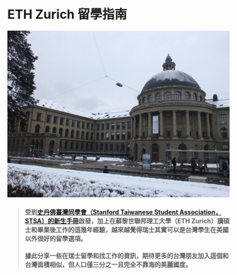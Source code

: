 # ETH Zurich 留學指南

![ETH Zurich main building in winter](.gitbook/assets/ethz.jpg)

> #### 受到[史丹佛臺灣同學會（Stanford Taiwanese Student Association，STSA）的新生手冊](https://stsa.gitbooks.io/student-hand-book/content/)啟發，加上在蘇黎世聯邦理工大學（ETH Zurich）讀碩士和畢業後工作的這幾年經驗，越來越覺得瑞士其實可以是台灣學生在美國以外很好的留學選項。
>
> #### 據此分享一些在瑞士留學和找工作的資訊，期待更多的台灣朋友加入這個和台灣面積相似，但人口僅三分之一且完全不靠海的美麗國度。




